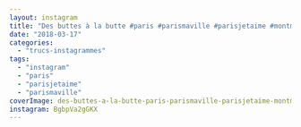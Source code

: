 ```yaml
---
layout: instagram
title: "Des buttes à la butte #paris #parismaville #parisjetaime #montmartre"
date: "2018-03-17"
categories: 
  - "trucs-instagrammes"
tags: 
  - "instagram"
  - "paris"
  - "parisjetaime"
  - "parismaville"
coverImage: des-buttes-a-la-butte-paris-parismaville-parisjetaime-montmartre.jpg
instagram: BgbpVa2gGKX
---
```

